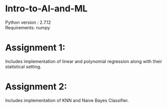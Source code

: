 # Intro-to-AI-and-ML
Python version : 2.7.12
<br>
Requirements: numpy
# Assignment 1:
Includes implementation of linear and polynomial regression along with their statistical setting.
# Assignment 2:
Includes implementation of KNN and Naive Bayes Classifier. 
